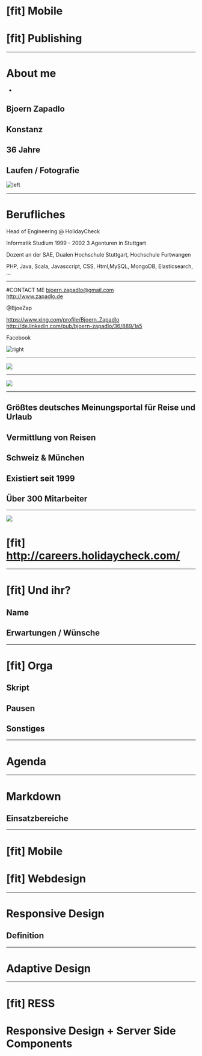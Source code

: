 # [fit] Mobile 
# [fit] Publishing

---

# About me
-
## Bjoern Zapadlo
## Konstanz
## 36 Jahre
## Laufen / Fotografie

![left](images/11229711_10200846310556758_6677144313092777987_o.jpg)

---

# Berufliches
Head of Engineering @ HolidayCheck

Informatik Studium 1999 - 2002
3 Agenturen in Stuttgart

Dozent an der SAE, Dualen Hochschule Stuttgart, Hochschule Furtwangen

PHP, Java, Scala, Javasccript, CSS, Html,MySQL, MongoDB, Elasticsearch, ...

---

#CONTACT ME
bjoern.zapadlo@gmail.com<br>
http://www.zapadlo.de

@BjoeZap

https://www.xing.com/profile/Bjoern_Zapadlo<br>
http://de.linkedin.com/pub/bjoern-zapadlo/36/889/1a5

Facebook

![right](images/10428255_10200616320487150_2237699687910994270_o.jpg)

---

![](images/3910_1.jpg)

---

![](images/logo.png)

---

## Größtes deutsches Meinungsportal für Reise und Urlaub
## Vermittlung von Reisen
## Schweiz & München
## Existiert seit 1999
## Über 300 Mitarbeiter

---

![](images/contribute.jpg)
# [fit] http://careers.holidaycheck.com/

---

# [fit] Und ihr?
## Name
## Erwartungen / Wünsche

---

# [fit] Orga
## Skript
## Pausen
## Sonstiges

---

# Agenda

---

# Markdown
## Einsatzbereiche

---

# [fit] Mobile
# [fit] Webdesign

---

# Responsive Design
## Definition

---

# Adaptive Design

---

# [fit] RESS
# Responsive Design + Server Side Components